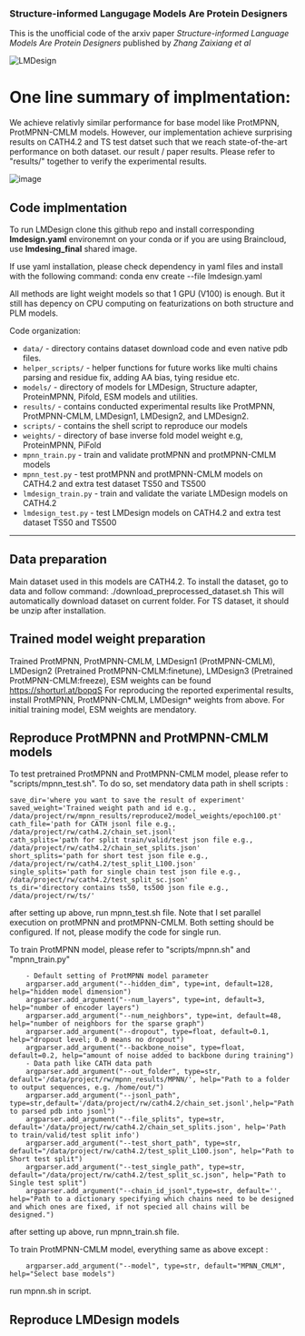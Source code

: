 ### Structure-informed Langugage Models Are Protein Designers

This is the unofficial code of the arxiv paper *Structure-informed Language Models Are Protein Designers* published by *Zhang Zaixiang et al* 

![LMDesign](https://github.com/Han00127/Structure-informed-Language-Models-Are-Protein-Designers/assets/93216105/6bcdcb65-8ce7-4736-ae29-d0302a535c1f)

# One line summary of implmentation: 

We achieve relativly similar performance for base model like ProtMPNN, ProtMPNN-CMLM models. However, our implementation achieve surprising results on CATH4.2 and TS test datset such that we reach state-of-the-art performance on both dataset.
our result / paper results. Please refer to "results/" together to verify the experimental results. 

![image](https://github.com/Han00127/Structure-informed-Language-Models-Are-Protein-Designers/assets/93216105/bc5c04a8-a81d-4f46-9eb1-3f75bfe18e5c)

Code implmentation
-----------------------------------------------------------------------------------------------------
To run LMDesign clone this github repo and install corresponding **lmdesign.yaml** environemnt on your conda or if you are using Braincloud, use **lmdesing_final** shared image.

If use yaml installation, please check dependency in yaml files and install with the following command: 
conda env create --file lmdesign.yaml 

All methods are light weight models so that 1 GPU (V100) is enough. But it still has depency on CPU computing on featurizations on both structure and PLM models. 

Code organization:
* `data/` - directory contains dataset download code and even native pdb files.
* `helper_scripts/` - helper functions for future works like multi chains parsing and residue fix, adding AA bias, tying residue etc.
* `models/` - directory of models for LMDesign, Structure adapter, ProteinMPNN, Pifold, ESM models and utilities.   
* `results/` - contains conducted experimental results like ProtMPNN, ProtMPNN-CMLM, LMDesign1, LMDesign2, and LMDesign2.
* `scripts/` - contains the shell script to reproduce our models 
* `weights/` - directory of base inverse fold model weight e.g, ProteinMPNN, PiFold
* `mpnn_train.py` - train and validate protMPNN and protMPNN-CMLM models 
* `mpnn_test.py` - test protMPNN and protMPNN-CMLM models on CATH4.2 and extra test dataset TS50 and TS500
* `lmdesign_train.py` - train and validate the variate LMDesign models on CATH4.2
* `lmdesign_test.py` - test LMDesign models on CATH4.2 and extra test dataset TS50 and TS500
-----------------------------------------------------------------------------------------------------

## Data preparation 
Main dataset used in this models are CATH4.2. To install the dataset, go to data and follow command:
    ./download_preprocessed_dataset.sh 
This will automatically download dataset on current folder. For TS dataset, it should be unzip after installation.

## Trained model weight preparation 
Trained ProtMPNN, ProtMPNN-CMLM, LMDesign1 (ProtMPNN-CMLM), LMDesign2 (Pretrained ProtMPNN-CMLM:finetune), LMDesign3 (Pretrained ProtMPNN-CMLM:freeze), ESM weights can be found https://shorturl.at/bopqS
For reproducing the reported experimental results, install ProtMPNN, ProtMPNN-CMLM, LMDesign* weights from above. 
For initial training model, ESM weights are mendatory.

## Reproduce ProtMPNN and ProtMPNN-CMLM models 
To test pretrained ProtMPNN and ProtMPNN-CMLM model, please refer to "scripts/mpnn_test.sh". 
To do so, set mendatory data path in shell scripts :
```
save_dir='where you want to save the result of experiment'
saved_weight='Trained weight path and id e.g., /data/project/rw/mpnn_results/reproduce2/model_weights/epoch100.pt'
cath_file='path for CATH jsonl file e.g., /data/project/rw/cath4.2/chain_set.jsonl'
cath_splits='path for split train/valid/test json file e.g., /data/project/rw/cath4.2/chain_set_splits.json'
short_splits='path for short test json file e.g., /data/project/rw/cath4.2/test_split_L100.json'
single_splits='path for single chain test json file e.g., /data/project/rw/cath4.2/test_split_sc.json'
ts_dir='directory contains ts50, ts500 json file e.g., /data/project/rw/ts/'
```
after setting up above, run mpnn_test.sh file. Note that I set parallel execution on protMPNN and protMPNN-CMLM. Both setting should be configured. If not, please modify the code for single run.

To train ProtMPNN model, please refer to "scripts/mpnn.sh" and "mpnn_train.py"
```
    - Default setting of ProtMPNN model parameter 
    argparser.add_argument("--hidden_dim", type=int, default=128, help="hidden model dimension")
    argparser.add_argument("--num_layers", type=int, default=3, help="number of encoder layers") 
    argparser.add_argument("--num_neighbors", type=int, default=48, help="number of neighbors for the sparse graph")   
    argparser.add_argument("--dropout", type=float, default=0.1, help="dropout level; 0.0 means no dropout")
    argparser.add_argument("--backbone_noise", type=float, default=0.2, help="amount of noise added to backbone during training") 
    - Data path like CATH data path
    argparser.add_argument("--out_folder", type=str, default='/data/project/rw/mpnn_results/MPNN/', help="Path to a folder to output sequences, e.g. /home/out/")
    argparser.add_argument("--jsonl_path", type=str,default='/data/project/rw/cath4.2/chain_set.jsonl',help="Path to parsed pdb into jsonl")
    argparser.add_argument("--file_splits", type=str, default='/data/project/rw/cath4.2/chain_set_splits.json', help='Path to train/valid/test split info')
    argparser.add_argument("--test_short_path", type=str, default="/data/project/rw/cath4.2/test_split_L100.json", help="Path to Short test split")
    argparser.add_argument("--test_single_path", type=str, default="/data/project/rw/cath4.2/test_split_sc.json", help="Path to Single test split")
    argparser.add_argument("--chain_id_jsonl",type=str, default='', help="Path to a dictionary specifying which chains need to be designed and which ones are fixed, if not specied all chains will be designed.")
```
after setting up above, run mpnn_train.sh file.

To train ProtMPNN-CMLM model, everything same as above except :
```
    argparser.add_argument("--model", type=str, default="MPNN_CMLM", help="Select base models")
```
run mpnn.sh in script.

## Reproduce LMDesign models 
